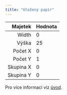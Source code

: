 ```yaml
---
title: "Uložený papír"
---
```


|   Majetek | Hodnota |
| ---------:|:------- |
|     Width | 0       |
|     Výška | 25      |
|   Počet X | 0       |
|   Počet Y | 1       |
| Skupina X | 0       |
| Skupina Y | 0       |

Pro více informací viz [úvod](intro).
